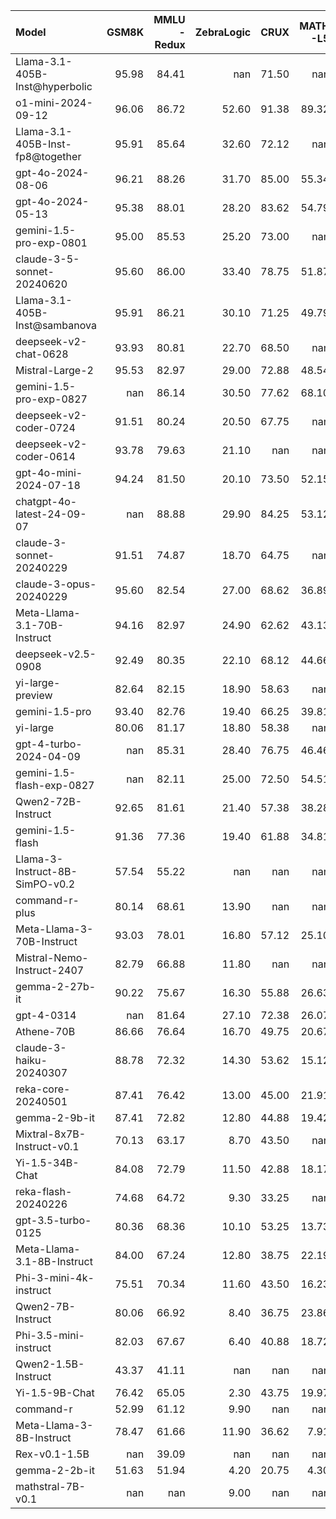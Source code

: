 | Model                            |   GSM8K |   MMLU<br/>-Redux |   ZebraLogic |   CRUX |   MATH<br/>-L5 |
|:---------------------------------|--------:|------------------:|-------------:|-------:|---------------:|
| Llama-3.1-405B-Inst@hyperbolic   |   95.98 |             84.41 |       nan    |  71.50 |         nan    |
| o1-mini-2024-09-12               |   96.06 |             86.72 |        52.60 |  91.38 |          89.32 |
| Llama-3.1-405B-Inst-fp8@together |   95.91 |             85.64 |        32.60 |  72.12 |         nan    |
| gpt-4o-2024-08-06                |   96.21 |             88.26 |        31.70 |  85.00 |          55.34 |
| gpt-4o-2024-05-13                |   95.38 |             88.01 |        28.20 |  83.62 |          54.79 |
| gemini-1.5-pro-exp-0801          |   95.00 |             85.53 |        25.20 |  73.00 |         nan    |
| claude-3-5-sonnet-20240620       |   95.60 |             86.00 |        33.40 |  78.75 |          51.87 |
| Llama-3.1-405B-Inst@sambanova    |   95.91 |             86.21 |        30.10 |  71.25 |          49.79 |
| deepseek-v2-chat-0628            |   93.93 |             80.81 |        22.70 |  68.50 |         nan    |
| Mistral-Large-2                  |   95.53 |             82.97 |        29.00 |  72.88 |          48.54 |
| gemini-1.5-pro-exp-0827          |  nan    |             86.14 |        30.50 |  77.62 |          68.10 |
| deepseek-v2-coder-0724           |   91.51 |             80.24 |        20.50 |  67.75 |         nan    |
| deepseek-v2-coder-0614           |   93.78 |             79.63 |        21.10 | nan    |         nan    |
| gpt-4o-mini-2024-07-18           |   94.24 |             81.50 |        20.10 |  73.50 |          52.15 |
| chatgpt-4o-latest-24-09-07       |  nan    |             88.88 |        29.90 |  84.25 |          53.12 |
| claude-3-sonnet-20240229         |   91.51 |             74.87 |        18.70 |  64.75 |         nan    |
| claude-3-opus-20240229           |   95.60 |             82.54 |        27.00 |  68.62 |          36.89 |
| Meta-Llama-3.1-70B-Instruct      |   94.16 |             82.97 |        24.90 |  62.62 |          43.13 |
| deepseek-v2.5-0908               |   92.49 |             80.35 |        22.10 |  68.12 |          44.66 |
| yi-large-preview                 |   82.64 |             82.15 |        18.90 |  58.63 |         nan    |
| gemini-1.5-pro                   |   93.40 |             82.76 |        19.40 |  66.25 |          39.81 |
| yi-large                         |   80.06 |             81.17 |        18.80 |  58.38 |         nan    |
| gpt-4-turbo-2024-04-09           |  nan    |             85.31 |        28.40 |  76.75 |          46.46 |
| gemini-1.5-flash-exp-0827        |  nan    |             82.11 |        25.00 |  72.50 |          54.51 |
| Qwen2-72B-Instruct               |   92.65 |             81.61 |        21.40 |  57.38 |          38.28 |
| gemini-1.5-flash                 |   91.36 |             77.36 |        19.40 |  61.88 |          34.81 |
| Llama-3-Instruct-8B-SimPO-v0.2   |   57.54 |             55.22 |       nan    | nan    |         nan    |
| command-r-plus                   |   80.14 |             68.61 |        13.90 | nan    |         nan    |
| Meta-Llama-3-70B-Instruct        |   93.03 |             78.01 |        16.80 |  57.12 |          25.10 |
| Mistral-Nemo-Instruct-2407       |   82.79 |             66.88 |        11.80 | nan    |         nan    |
| gemma-2-27b-it                   |   90.22 |             75.67 |        16.30 |  55.88 |          26.63 |
| gpt-4-0314                       |  nan    |             81.64 |        27.10 |  72.38 |          26.07 |
| Athene-70B                       |   86.66 |             76.64 |        16.70 |  49.75 |          20.67 |
| claude-3-haiku-20240307          |   88.78 |             72.32 |        14.30 |  53.62 |          15.12 |
| reka-core-20240501               |   87.41 |             76.42 |        13.00 |  45.00 |          21.91 |
| gemma-2-9b-it                    |   87.41 |             72.82 |        12.80 |  44.88 |          19.42 |
| Mixtral-8x7B-Instruct-v0.1       |   70.13 |             63.17 |         8.70 |  43.50 |         nan    |
| Yi-1.5-34B-Chat                  |   84.08 |             72.79 |        11.50 |  42.88 |          18.17 |
| reka-flash-20240226              |   74.68 |             64.72 |         9.30 |  33.25 |         nan    |
| gpt-3.5-turbo-0125               |   80.36 |             68.36 |        10.10 |  53.25 |          13.73 |
| Meta-Llama-3.1-8B-Instruct       |   84.00 |             67.24 |        12.80 |  38.75 |          22.19 |
| Phi-3-mini-4k-instruct           |   75.51 |             70.34 |        11.60 |  43.50 |          16.23 |
| Qwen2-7B-Instruct                |   80.06 |             66.92 |         8.40 |  36.75 |          23.86 |
| Phi-3.5-mini-instruct            |   82.03 |             67.67 |         6.40 |  40.88 |          18.72 |
| Qwen2-1.5B-Instruct              |   43.37 |             41.11 |       nan    | nan    |         nan    |
| Yi-1.5-9B-Chat                   |   76.42 |             65.05 |         2.30 |  43.75 |          19.97 |
| command-r                        |   52.99 |             61.12 |         9.90 | nan    |         nan    |
| Meta-Llama-3-8B-Instruct         |   78.47 |             61.66 |        11.90 |  36.62 |           7.91 |
| Rex-v0.1-1.5B                    |  nan    |             39.09 |       nan    | nan    |         nan    |
| gemma-2-2b-it                    |   51.63 |             51.94 |         4.20 |  20.75 |           4.30 |
| mathstral-7B-v0.1                |  nan    |            nan    |         9.00 | nan    |         nan    |
